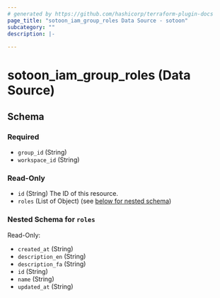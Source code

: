 ```yaml
---
# generated by https://github.com/hashicorp/terraform-plugin-docs
page_title: "sotoon_iam_group_roles Data Source - sotoon"
subcategory: ""
description: |-
  
---
```


# sotoon_iam_group_roles (Data Source)





<!-- schema generated by tfplugindocs -->
## Schema

### Required

- `group_id` (String)
- `workspace_id` (String)

### Read-Only

- `id` (String) The ID of this resource.
- `roles` (List of Object) (see [below for nested schema](#nestedatt--roles))

<a id="nestedatt--roles"></a>
### Nested Schema for `roles`

Read-Only:

- `created_at` (String)
- `description_en` (String)
- `description_fa` (String)
- `id` (String)
- `name` (String)
- `updated_at` (String)
